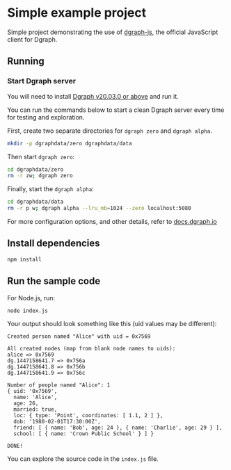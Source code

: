 # Simple example project

Simple project demonstrating the use of [dgraph-js][], the official JavaScript client
for Dgraph.

[dgraph-js]:https://github.com/dgraph-io/dgraph-js

## Running

### Start Dgraph server

You will need to install [Dgraph v20.03.0 or above][releases] and run it.

[releases]: https://github.com/dgraph-io/dgraph/releases

You can run the commands below to start a clean Dgraph server every time for testing
and exploration.

First, create two separate directories for `dgraph zero` and `dgraph alpha`.

```sh
mkdir -p dgraphdata/zero dgraphdata/data
```

Then start `dgraph zero`:

```sh
cd dgraphdata/zero
rm -r zw; dgraph zero
```

Finally, start the `dgraph alpha`:

```sh
cd dgraphdata/data
rm -r p w; dgraph alpha --lru_mb=1024 --zero localhost:5080
```

For more configuration options, and other details, refer to
[docs.dgraph.io](https://docs.dgraph.io)

## Install dependencies

```sh
npm install
```

## Run the sample code

For Node.js, run:

```sh
node index.js
```

Your output should look something like this (uid values may be different):

```console
Created person named "Alice" with uid = 0x7569

All created nodes (map from blank node names to uids):
alice => 0x7569
dg.1447158641.7 => 0x756a
dg.1447158641.8 => 0x756b
dg.1447158641.9 => 0x756c

Number of people named "Alice": 1
{ uid: '0x7569',
  name: 'Alice',
  age: 26,
  married: true,
  loc: { type: 'Point', coordinates: [ 1.1, 2 ] },
  dob: '1980-02-01T17:30:00Z',
  friend: [ { name: 'Bob', age: 24 }, { name: 'Charlie', age: 29 } ],
  school: [ { name: 'Crown Public School' } ] }

DONE!
```

You can explore the source code in the `index.js` file.
